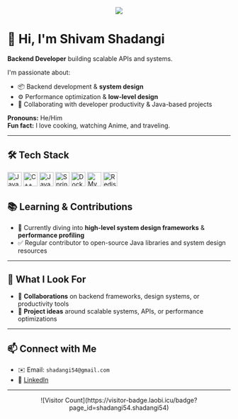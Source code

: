 <p align="center">
  <img src="https://capsule-render.vercel.app/api?text=Hi%20there!&animation=wave&color=gradient&height=100"/>
</p>

# 👋 Hi, I'm Shivam Shadangi  
**Backend Developer** building scalable APIs and systems.

I'm passionate about:
- 📦 Backend development & **system design**
- ⚙️ Performance optimization & **low-level design**
- 🤝 Collaborating with developer productivity & Java-based projects

**Pronouns:** He/Him  
**Fun fact:** I love cooking, watching Anime, and traveling.

---

## 🛠️ Tech Stack

<p align="left">
  <!-- Programming languages -->
  <img src="https://cdn.jsdelivr.net/gh/devicons/devicon/icons/java/java-original.svg" alt="Java" width="32"/>
  <img src="https://cdn.jsdelivr.net/gh/devicons/devicon/icons/cplusplus/cplusplus-original.svg" alt="C++" width="32"/>
  <img src="https://cdn.jsdelivr.net/gh/devicons/devicon/icons/javascript/javascript-original.svg" alt="JavaScript" width="32"/>
  <!-- Backend -->
  <img src="https://cdn.jsdelivr.net/gh/devicons/devicon/icons/spring/spring-original.svg" alt="Spring" width="32"/>
  <img src="https://cdn.jsdelivr.net/gh/devicons/devicon/icons/docker/docker-original.svg" alt="Docker" width="32"/>
  <!-- Databases -->
  <img src="https://cdn.jsdelivr.net/gh/devicons/devicon/icons/mysql/mysql-original.svg" alt="MySQL" width="32"/>
  <img src="https://cdn.jsdelivr.net/gh/devicons/devicon/icons/redis/redis-original.svg" alt="Redis" width="32"/>
</p>

<!--- --- -->
<!---
## 📊 GitHub Stats

<p align="center">
  <img src="https://github-readme-stats.vercel.app/api?username=shivam-shadangi&show_icons=true&theme=radical"/>
  <img src="https://github-readme-streak-stats.herokuapp.com/?user=shivam-shadangi"/>
</p>
-->
<!--- --- -->
<!---
## 🚀 Featured Projects

| Project | Description |
|--------|-------------|
| **[SmartCache-Service](#)** | Spring Boot microservice with Redis for high-performance caching |
| **[FX-Ledger-Auto](#)** | Automatic JSON API for financial FX ledger reconciliation and event handling |
| **[DesignPatterns-Library](#)** | Java implementation of GoF patterns with UML diagrams and usages |

---
-->
## 📚 Learning & Contributions

- 🚧 Currently diving into **high-level system design frameworks** & **performance profiling**
- ✅ Regular contributor to open-source Java libraries and system design resources

---

## 🎯 What I Look For

- 🤝 **Collaborations** on backend frameworks, design systems, or productivity tools
- 📘 **Project ideas** around scalable systems, APIs, or performance optimizations

---

## 📫 Connect with Me

- ✉️ Email: `shadangi54@gmail.com`  
- 🔗 [LinkedIn](https://linkedin.com/in/shivam-shadangi-928631147/)

---

<p align="center">
  ![Visitor Count](https://visitor-badge.laobi.icu/badge?page_id=shadangi54.shadangi54)
</p>
